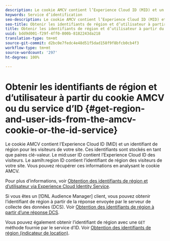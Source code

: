 ```yaml
---
description: Le cookie AMCV contient l’Experience Cloud ID (MID) et un identifiant de région pour les visiteurs de votre site. Ces identifiants sont stockés en tant que paires clé-valeur. Le mid user ID contient l’Experience Cloud ID des visiteurs. Le aamlh region ID contient l’identifiant de région des visiteurs de votre site. Vous pouvez récupérer ces informations en analysant le cookie AMCV.
keywords: Service d’identification
seo-description: Le cookie AMCV contient l’Experience Cloud ID (MID) et un identifiant de région pour les visiteurs de votre site. Ces identifiants sont stockés en tant que paires clé-valeur. Le mid user ID contient l’Experience Cloud ID des visiteurs. Le aamlh region ID contient l’identifiant de région des visiteurs de votre site. Vous pouvez récupérer ces informations en analysant le cookie AMCV.
seo-title: Obtenir les identifiants de région et d’utilisateur à partir du cookie AMCV ou du service d’ID
title: Obtenir les identifiants de région et d’utilisateur à partir du cookie AMCV ou du service d’ID
uuid: bdd9d001-f29f-4ff0-800b-8182243da218
translation-type: tm+mt
source-git-commit: d2bc0e7fedc4e48d51f5dad158f9f8bfcb0cb4f3
workflow-type: tm+mt
source-wordcount: '297'
ht-degree: 100%

---
```



# Obtenir les identifiants de région et d’utilisateur à partir du cookie AMCV ou du service d’ID {#get-region-and-user-ids-from-the-amcv-cookie-or-the-id-service}

Le cookie AMCV contient l’Experience Cloud ID (MID) et un identifiant de région pour les visiteurs de votre site. Ces identifiants sont stockés en tant que paires clé-valeur. Le mid:user ID contient l’Experience Cloud ID des visiteurs. Le aamlh:region ID contient l’identifiant de région des visiteurs de votre site. Vous pouvez récupérer ces informations en analysant le cookie AMCV.

Pour plus d’informations, voir [Obtention des identifiants de région et d’utilisateur via Experience Cloud Identity Service](https://docs.adobe.com/content/help/fr-FR/audience-manager/user-guide/api-and-sdk-code/dcs/dcs-apis/dcs-mcid-ids.html).

Si vous êtes un [!DNL Audience Manager] client, vous pouvez obtenir l’identifiant de région à partir de la réponse envoyée par le serveur de collecte des données (DCS). Voir [Obtention des identifiants de région à partir d’une réponse DCS](https://docs.adobe.com/content/help/fr-FR/audience-manager/user-guide/api-and-sdk-code/dcs/dcs-apis/dcs-aam-ids.html).

Vous pouvez également obtenir l’identifiant de région avec une `GET` méthode fournie par le service d’ID. Voir [Obtention des identifiants de région (indicateur de location)](../library/get-set/getlocationhint.md#reference-a761030ff06c4439946bb56febf42d4c).

